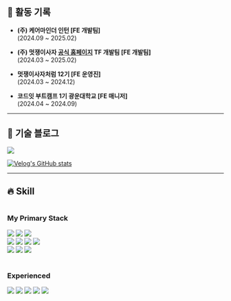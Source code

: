 ## 🏃 활동 기록
- **(주) 케어마인더 인턴 [FE 개발팀]**  
  (2024.09 ~ 2025.02)

- **(주) 멋쟁이사자 [공식 홈페이지](https://likelion.university/) TF 개발팀 [FE 개발팀]**  
  (2024.03 ~ 2025.02)

- **멋쟁이사자처럼 12기 [FE 운영진]**  
  (2024.03 ~ 2024.12)

- **코드잇 부트캠프 1기 광운대학교 [FE 매니저]**  
  (2024.04 ~ 2024.09)

---

## 📗 기술 블로그

<a href="https://velog.io/@taegi">
  <img src="https://img.shields.io/badge/Velog-20c997?style=for-the-badge&logo=Vimeo&logoColor=white"/>
</a>

<br>

[![Velog's GitHub stats](https://velog-readme-stats.vercel.app/api?name=taegi)](https://velog.io/@taegi)

---

## 🔥 Skill

<div style="display:flex; flex-direction:column; align-items:flex-start;">
    <div>
      <h3>My Primary Stack</h1>
      <img src="https://img.shields.io/badge/React-40AEF0?style=flat&logo=react&logoColor=white">
      <img src="https://img.shields.io/badge/Typescript-3178C6?style=flat&logo=typescript&logoColor=white">
      <img src="https://img.shields.io/badge/Javascript-F7901E?style=flat&logo=javascript&logoColor=white">
      <br/>
      <img src="https://img.shields.io/badge/React query-FF4154?style=flat&logo=reactquery&logoColor=white">
      <img src="https://img.shields.io/badge/Recoil-764ABC?style=flat&logo=reactquery&logoColor=white">
      <img src="https://img.shields.io/badge/React%20Hook%20Form-EC5990?style=flat&logo=reacthookform&logoColor=white" />
      <img src="https://img.shields.io/badge/Mock%20Service%20Worker-FF6A33?style=flat&logo=mockserviceworker&logoColor=white" />
      <br/>
      <img src="https://img.shields.io/badge/Styled Components-DB7093?style=flat-square&logo=styled-components&logoColor=white"/>
      <img src="https://img.shields.io/badge/Tailwind-06B6D4?style=flat&logo=tailwindcss&logoColor=white">
      <img src="https://img.shields.io/badge/MUI-007FFF?style=flat&logo=mui&logoColor=white" />
    </div>
  <br />
   <div>
     <h3>Experienced</h3>
     <img src="https://img.shields.io/badge/Vite-646CFF?style=flat&logo=vite&logoColor=white">
     <img src="https://img.shields.io/badge/Bun-787575?style=flat&logo=bun&logoColor=white" />
     <img src="https://img.shields.io/badge/Next.js-646CFF?style=flat&logo=Next.js&logoColor=white">
     <img src="https://img.shields.io/badge/Storybook-FF4785?style=flat&logo=storybook&logoColor=white">
     <img src="https://img.shields.io/badge/Firebase-DD2C00?style=flat&logo=firebase&logoColor=black" />

   </div>
</div>


